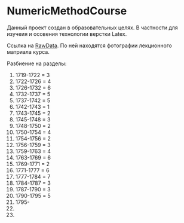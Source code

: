 # NumericMethodCourse

Данный проект создан в образовательных целях. В частности для изучеия и осовения технологии верстки Latex.

Ссылка на [RawData](https://drive.google.com/drive/folders/1x6CdNmE4nHhAlaZZOuCO45nhvaHW8XaA?usp=sharing). По ней находятся фотографии лекционного матриала курса. 

Разбиение на разделы:
1. 1719-1722 = 3
2. 1722-1726 = 4
3. 1726-1732 = 6
4. 1732-1737 = 5
5. 1737-1742 = 5
6. 1742-1743 = 1
7. 1743-1745 = 2
8. 1745-1748 = 3
9. 1748-1750 = 2
10. 1750-1754 = 4
11. 1754-1756 = 2
12. 1756-1759 = 3
13. 1759-1763 = 4
14. 1763-1769 = 6
15. 1769-1771 = 2
16. 1771-1777 = 6
17. 1777-1784 = 7
18. 1784-1787 = 3
19. 1787-1790 = 3
20. 1790-1795 = 5
21. 1795- 
22.
23. 
